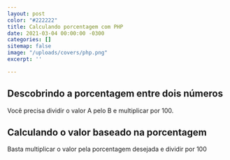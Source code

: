 ```yaml
---
layout: post
color: "#222222"
title: Calculando porcentagem com PHP
date: 2021-03-04 00:00:00 -0300
categories: []
sitemap: false
image: "/uploads/covers/php.png"
excerpt: ''

---
```

## Descobrindo a porcentagem entre dois números

Você precisa dividir o valor A pelo B e multiplicar por 100.

## Calculando o valor baseado na porcentagem

Basta multiplicar o valor pela porcentagem desejada e dividir por 100